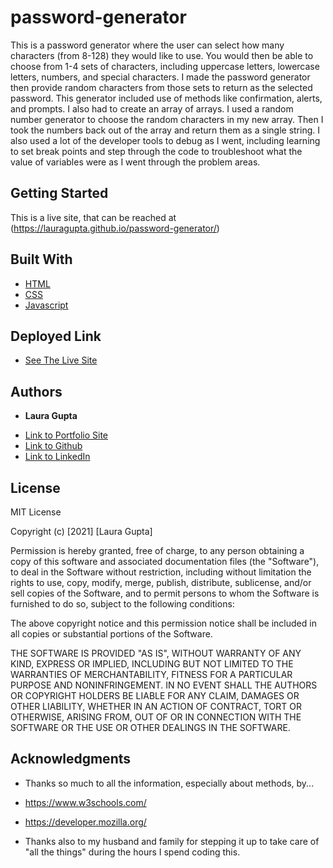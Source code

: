 # password-generator

This is a password generator where the user can select how many characters (from 8-128) they would like to use. You would then be able to choose from 1-4 sets of characters, including uppercase letters, lowercase letters, numbers, and special characters. I made the password generator then provide random characters from those sets to return as the selected password. This generator included use of methods like confirmation, alerts, and prompts.  I also had to create an array of arrays. I used a random number generator to choose the random characters in my new array. Then I took the numbers back out of the array and return them as a single string. I also used a lot of the developer tools to debug as I went, including learning to set break points and step through the code to troubleshoot what the value of variables were as I went through the problem areas. 

## Getting Started
 
 This is a live site, that can be reached at (https://lauragupta.github.io/password-generator/)




## Built With

* [HTML](https://developer.mozilla.org/en-US/docs/Web/HTML)
* [CSS](https://developer.mozilla.org/en-US/docs/Web/CSS)
* [Javascript](https://developer.mozilla.org/en-US/docs/Web/JavaScript)

## Deployed Link

* [See The Live Site](https://lauragupta.github.io/password-generator/)


## Authors

* **Laura Gupta** 

- [Link to Portfolio Site](https://lauragupta.github.io/resumepage/)
- [Link to Github](https://github.com/lauragupta?tab=repositories)
- [Link to LinkedIn](https://www.linkedin.com/in/laura-gupta-5a277158/)


## License
MIT License

Copyright (c) [2021] [Laura Gupta]

Permission is hereby granted, free of charge, to any person obtaining a copy of this software and associated documentation files (the "Software"), to deal in the Software without restriction, including without limitation the rights to use, copy, modify, merge, publish, distribute, sublicense, and/or sell copies of the Software, and to permit persons to whom the Software is furnished to do so, subject to the following conditions:

The above copyright notice and this permission notice shall be included in all copies or substantial portions of the Software.

THE SOFTWARE IS PROVIDED "AS IS", WITHOUT WARRANTY OF ANY KIND, EXPRESS OR IMPLIED, INCLUDING BUT NOT LIMITED TO THE WARRANTIES OF MERCHANTABILITY, FITNESS FOR A PARTICULAR PURPOSE AND NONINFRINGEMENT. IN NO EVENT SHALL THE AUTHORS OR COPYRIGHT HOLDERS BE LIABLE FOR ANY CLAIM, DAMAGES OR OTHER LIABILITY, WHETHER IN AN ACTION OF CONTRACT, TORT OR OTHERWISE, ARISING FROM, OUT OF OR IN CONNECTION WITH THE SOFTWARE OR THE USE OR OTHER DEALINGS IN THE SOFTWARE.

## Acknowledgments

* Thanks so much to all the information, especially about methods, by...

* https://www.w3schools.com/
* https://developer.mozilla.org/

* Thanks also to my husband and family for stepping it up to take care of "all the things" during the hours I spend coding this.
